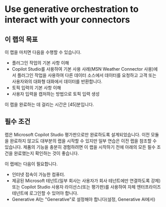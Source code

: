 # Use generative orchestration to interact with your connectors


## 이 랩의 목표
이 랩을 마치면 다음을 수행할 수 있습니다.
- 플러그인 작업의 기본 사항 이해
- Copilot Studio를 사용하여 기본 사용 사례(MSN Weather Connector 사용)에서 플러그인 작업을 사용하여 다른 데이터 소스에서 데이터를 요청하고 고객 또는 사용자와의 대화형 대화에서 데이터를 반환합니다.
- 토픽 입력의 기본 사항 이해
- 사용자 입력을 캡처하는 방법으로 토픽 입력 생성

이 랩을 완료하는 데 걸리는 시간은 [45]분입니다.

## 필수 조건
랩은 Microsoft Copilot Studio 평가판으로만 완료하도록 설계되었습니다. 이전 모듈을 완료하지 않고도 대부분의 랩을 시작할 수 있지만 일부 연습은 이전 랩을 참조할 수 있습니다. 제품의 기능을 충분히 경험하려면 이 랩을 시작하기 전에 아래의 모든 필수 조건을 완료했는지 확인하는 것이 좋습니다.

이 랩에는 다음이 필요합니다.
- 인터넷 접속이 가능한 컴퓨터.
- 제공된 Microsoft 테넌트(일부 회사는 사용자가 회사 테넌트에만 연결하도록 강제) 또는 Copilot Studio 사용자 라이선스(또는 평가판)를 사용하여 자체 엔터프라이즈 테넌트에 로그인할 수 있어야 합니다.
- Generative AI는 "Generative"로 설정해야 합니다(설정, Generative AI에서)





